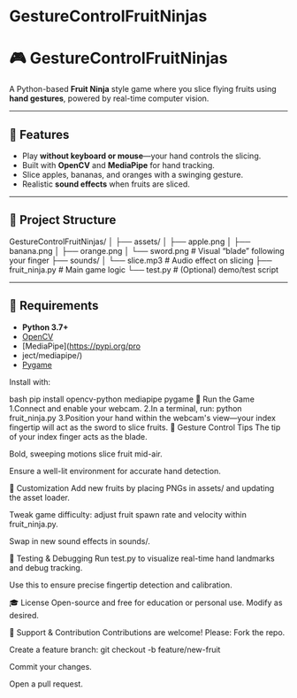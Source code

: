 # GestureControlFruitNinjas
# 🎮 GestureControlFruitNinjas

A Python-based **Fruit Ninja** style game where you slice flying fruits using **hand gestures**, powered by real-time computer vision.

---

## 🧠 Features

- Play **without keyboard or mouse**—your hand controls the slicing.
- Built with **OpenCV** and **MediaPipe** for hand tracking.
- Slice apples, bananas, and oranges with a swinging gesture.
- Realistic **sound effects** when fruits are sliced.

---

## 📁 Project Structure

GestureControlFruitNinjas/
│
├── assets/
│ ├── apple.png
│ ├── banana.png
│ ├── orange.png
│ └── sword.png # Visual “blade” following your finger
├── sounds/
│ └── slice.mp3 # Audio effect on slicing
├── fruit_ninja.py # Main game logic
└── test.py # (Optional) demo/test script

---

## 💾 Requirements

- **Python 3.7+**
- [OpenCV](https://pypi.org/project/opencv-python/)
- [MediaPipe](https://pypi.org/pro
- ject/mediapipe/)
- [Pygame](https://pypi.org/project/pygame/)

Install with:

bash
pip install opencv-python mediapipe pygame
🚀 Run the Game
1.Connect and enable your webcam.
2.In a terminal, run:
python fruit_ninja.py
3.Position your hand within the webcam's view—your index fingertip will act as the sword to slice fruits.
🎯 Gesture Control Tips
The tip of your index finger acts as the blade.

Bold, sweeping motions slice fruit mid-air.

Ensure a well-lit environment for accurate hand detection.

🎨 Customization
Add new fruits by placing PNGs in assets/ and updating the asset loader.

Tweak game difficulty: adjust fruit spawn rate and velocity within fruit_ninja.py.

Swap in new sound effects in sounds/.

🧪 Testing & Debugging
Run test.py to visualize real-time hand landmarks and debug tracking.

Use this to ensure precise fingertip detection and calibration.

🎓 License
Open-source and free for education or personal use. Modify as desired.

📌 Support & Contribution
Contributions are welcome! Please:
Fork the repo.

Create a feature branch: git checkout -b feature/new-fruit

Commit your changes.

Open a pull request.
